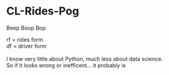 # CL-Rides-Pog
Beep Boop Bop

rf = rides form<br>
df = driver form<br>
<br>
I know very little about Python, much less about data science.<br>
So if it looks wrong or inefficent... it probably is 
